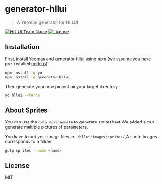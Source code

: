 # generator-hllui
> A Yeoman generator for HLLUI

[![HLLUI Team Name](https://img.shields.io/badge/Team-HLLUI-orange.svg?style=flat)](https://github.com/wenyuking)
[![License](https://img.shields.io/badge/license-MIT-blue.svg?style=flat)](http://opensource.org/licenses/MIT "Feel free to contribute.")

## Installation

First, install [Yeoman](http://yeoman.io) and generator-hllui using [npm](https://www.npmjs.com/) (we assume you have
pre-installed [node.js](https://nodejs.org/)).

```bash
npm install -g yo
npm install -g generator-hllui
```

Then generate your new project on your target directory:

```bash
yo hllui --force
```

## About Sprites

You can use the `gulp.spritesmith` to generate spritesheet,We added a can generate multiple pictures of parameters.

You have to put your image files in `./hllui/images/sprites/`,A sprite images corresponds to a folder

```bash
gulp sprites --name <name>
```

## License

MIT
